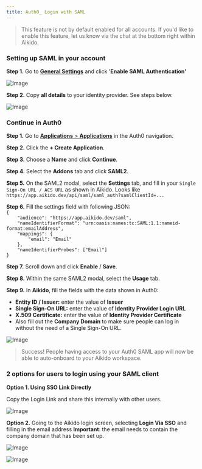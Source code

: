 ```yaml
---
title: Auth0_ Login with SAML
---
```



> This feature is not by default enabled for all accounts. If you'd like to enable this feature, let us know via the chat at the bottom right within Aikido.

### Setting up SAML in your account

**Step 1.** Go to [**General Settings**](https://app.aikido.dev/settings/account) and click '**Enable SAML Authentication'**

![Image](https://ucarecdn.com/8a58bd39-29d2-432e-92c4-303a82ce2d57/)

**Step 2.** Copy **all details** to your identity provider. See steps below.

![Image](https://ucarecdn.com/2fbe514a-30bd-4b40-89e1-f04a65b94f6b/)

### Continue in Auth0

**Step 1.** Go to [**Applications** &gt; **Applications**](https://manage.auth0.com/#/applications) in the Auth0 navigation.

**Step 2.** Click the **+ Create Application**.

**Step 3.** Choose a **Name** and click **Continue**.

**Step 4.** Select the **Addons** tab and click **SAML2**.

**Step 5.** On the SAML2 modal, select the **Settings** tab, and fill in your `Single Sign-On URL / ACS URL` as shown in Aikido.  Looks like `https://app.aikido.dev/api/saml/saml_auth?samlClientId=...` 

**Step 6.** Fill the settings field with following JSON:\
`{`\
`    "audience": "https://app.aikido.dev/saml",`\
`    "nameIdentifierFormat": "urn:oasis:names:tc:SAML:1.1:nameid-format:emailAddress",`\
`    "mappings": {`\
`        "email": "Email"`\
`    },`\
`    "nameIdentifierProbes": ["Email"]`\
`}`

**Step 7.** Scroll down and click **Enable** / **Save**.

**Step 8.** Within the same SAML2 modal, select the **Usage** tab.

**Step 9.** In **Aikido**, fill the fields with the data shown in Auth0:

- **Entity ID / Issuer:** enter the value of **Issuer**
- **Single Sign-On URL:** enter the value of **Identity Provider Login URL**
- **X.509 Certificate:** enter the value of **Identity Provider Certificate**
- Also fill out the **Company Domain** to make sure people can log in without the need of a Single Sign-On URL.

![Image](https://ucarecdn.com/fdd2ad9c-5df9-4ecf-93fe-0787f0f64641/)

> Success! People having access to your Auth0 SAML app will now be able to auto-onboard to your Aikido workspace.

### 2 options for users to login using your SAML client

**Option 1. Using SSO Link Directly**

Copy the Login Link and share this internally with other users.

![Image](https://ucarecdn.com/ddd8d484-fb7b-4024-8cf0-c39bac91190c/)

**Option 2.** Going to the Aikido login screen, selecting **Login Via SSO** and filling in the email address **Important**: the email needs to contain the company domain that has been set up.

![Image](https://ucarecdn.com/55187a98-aecc-42ef-9066-99f41e6f83ab/)

![Image](https://ucarecdn.com/d4d54eb5-cdbc-4ed2-9932-5b6e23ccbd01/)